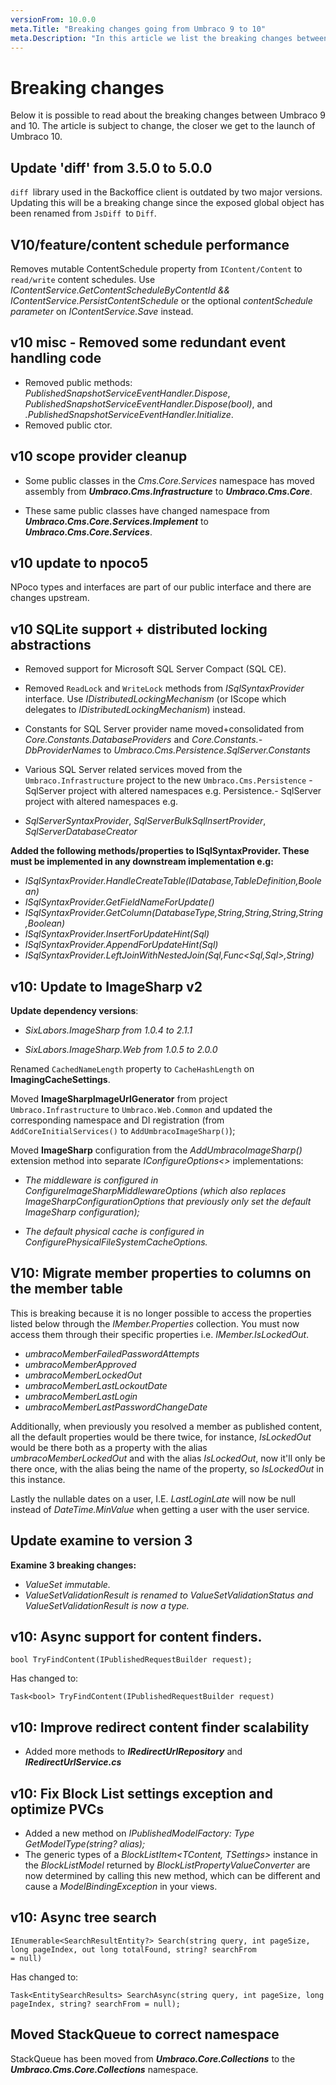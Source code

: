 ```yaml
---
versionFrom: 10.0.0
meta.Title: "Breaking changes going from Umbraco 9 to 10"
meta.Description: "In this article we list the breaking changes between Umbraco 9 and 10"
---
```


# Breaking changes

Below it is possible to read about the breaking changes between Umbraco 9 and 10.
The article is subject to change, the closer we get to the launch of Umbraco 10.

## Update 'diff' from 3.5.0 to 5.0.0

`diff `library used in the Backoffice client is outdated by two major versions. Updating this will be a breaking change since the exposed global object has been renamed from `JsDiff `to `Diff`.

## V10/feature/content schedule performance

Removes mutable ContentSchedule property from `IContent/Content` to `read/write` content schedules. Use _IContentService.GetContentScheduleByContentId && IContentService.PersistContentSchedule_ or the optional _contentSchedule parameter_ on _IContentService.Save_ instead.

## v10 misc - Removed some redundant event handling code

- Removed public methods: _PublishedSnapshotServiceEventHandler.Dispose_, _PublishedSnapshotServiceEventHandler.Dispose(bool)_, and _.PublishedSnapshotServiceEventHandler.Initialize_.
- Removed public ctor.

## v10 scope provider cleanup

- Some public classes in the _Cms.Core.Services_ namespace has moved assembly from **_Umbraco.Cms.Infrastructure_** to **_Umbraco.Cms.Core_**.

- These same public classes have changed namespace from **_Umbraco.Cms.Core.Services.Implement_** to **_Umbraco.Cms.Core.Services_**.

## v10 update to npoco5

NPoco types and interfaces are part of our public interface and there are changes upstream.

## v10 SQLite support + distributed locking abstractions

- Removed support for Microsoft SQL Server Compact (SQL CE).

- Removed `ReadLock` and `WriteLock` methods from _ISqlSyntaxProvider_ interface. Use  _IDistributedLockingMechanism_ (or IScope which delegates to _IDistributedLockingMechanism_) instead.

- Constants for SQL Server provider name moved+consolidated from _Core.Constants.DatabaseProviders_ and _Core.Constants.-DbProviderNames_ to _Umbraco.Cms.Persistence.SqlServer.Constants_

- Various SQL Server related services moved from the `Umbraco.Infrastructure` project to the new `Umbraco.Cms.Persistence` - SqlServer project with altered namespaces e.g.
Persistence.- SqlServer project with altered namespaces e.g.

- _SqlServerSyntaxProvider_, _SqlServerBulkSqlInsertProvider_, _SqlServerDatabaseCreator_

**Added the following methods/properties to ISqlSyntaxProvider. These must be implemented in any downstream implementation e.g:**

- _ISqlSyntaxProvider.HandleCreateTable(IDatabase,TableDefinition,Boolean)_
- _ISqlSyntaxProvider.GetFieldNameForUpdate()_
- _ISqlSyntaxProvider.GetColumn(DatabaseType,String,String,String,String,Boolean)_
- _ISqlSyntaxProvider.InsertForUpdateHint(Sql)_
- _ISqlSyntaxProvider.AppendForUpdateHint(Sql)_
- _ISqlSyntaxProvider.LeftJoinWithNestedJoin(Sql,Func<Sql,Sql>,String)_

## v10: Update to ImageSharp v2

**Update dependency versions**:

- _SixLabors.ImageSharp from 1.0.4 to 2.1.1_

- _SixLabors.ImageSharp.Web from 1.0.5 to 2.0.0_

Renamed `CachedNameLength` property to `CacheHashLength` on **ImagingCacheSettings**.

Moved **ImageSharpImageUrlGenerator** from project `Umbraco.Infrastructure` to `Umbraco.Web.Common` and updated the corresponding namespace and DI registration (from `AddCoreInitialServices()` to `AddUmbracoImageSharp()`);

Moved **ImageSharp** configuration from the _AddUmbracoImageSharp()_ extension method into separate _IConfigureOptions<>_ implementations:

- _The middleware is configured in ConfigureImageSharpMiddlewareOptions (which also replaces ImageSharpConfigurationOptions that previously only set the default ImageSharp configuration);_

- _The default physical cache is configured in ConfigurePhysicalFileSystemCacheOptions._

## V10: Migrate member properties to columns on the member table

This is breaking because it is no longer possible to access the properties listed below through the _IMember.Properties_ collection. You must now access them through their specific properties i.e. _IMember.IsLockedOut_.

- _umbracoMemberFailedPasswordAttempts_
- _umbracoMemberApproved_
- _umbracoMemberLockedOut_
- _umbracoMemberLastLockoutDate_
- _umbracoMemberLastLogin_
- _umbracoMemberLastPasswordChangeDate_

Additionally, when previously you resolved a member as published content, all the default properties would be there twice, for instance, _IsLockedOut_ would be there both as a property with the alias _umbracoMemberLockedOut_ and with the alias _IsLockedOut_, now it'll only be there once, with the alias being the name of the property, so _IsLockedOut_ in this instance.

Lastly the nullable dates on a user, I.E. _LastLoginLate_ will now be null instead of _DateTime.MinValue_ when getting a user with the user service.

## Update examine to version 3

**Examine 3 breaking changes:**

- _ValueSet immutable._
- _ValueSetValidationResult is renamed to ValueSetValidationStatus and ValueSetValidationResult is now a type._

## v10: Async support for content finders.

```CSharp
bool TryFindContent(IPublishedRequestBuilder request);
```

Has changed to:

```CSharp
Task<bool> TryFindContent(IPublishedRequestBuilder request)
```

## v10: Improve redirect content finder scalability

- Added more methods to **_IRedirectUrlRepository_** and **_IRedirectUrlService.cs_**

## v10: Fix Block List settings exception and optimize PVCs

- Added a new method on _IPublishedModelFactory: Type GetModelType(string? alias);_
- The generic types of a _BlockListItem<TContent, TSettings>_ instance in the _BlockListModel_ returned by _BlockListPropertyValueConverter_ are now determined by calling this new method, which can be different and cause a _ModelBindingException_ in your views.

## v10: Async tree search

```CSharp
IEnumerable<SearchResultEntity?> Search(string query, int pageSize, long pageIndex, out long totalFound, string? searchFrom 
= null)
```

Has changed to:

```CSharp
Task<EntitySearchResults> SearchAsync(string query, int pageSize, long pageIndex, string? searchFrom = null);
```

## Moved StackQueue to correct namespace

StackQueue has been moved from **_Umbraco.Core.Collections_** to the **_Umbraco.Cms.Core.Collections_** namespace.

<!--
Missing information about the breaking changes:

## Implement IOptionsMonitor or IOptionsSnapshot instead of IOptions

## 11269: Make sure TemplateId is set correctly from cache

## v10: Make language name editable

## Dependancy Update: Switch to Serilog.Expressions away from deprecated Serilog.Filters.Expressions

## V10: Move core services to core project 
## Update to .NET6 and ASP.NET Core 6

-->